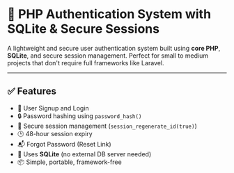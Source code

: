 # 🔐 PHP Authentication System with SQLite & Secure Sessions

A lightweight and secure user authentication system built using **core PHP**, **SQLite**, and secure session management. Perfect for small to medium projects that don't require full frameworks like Laravel.

---

## ✅ Features

- 📧 User Signup and Login
- 🔒 Password hashing using `password_hash()`
- 🔁 Secure session management (`session_regenerate_id(true)`)
- 🕒 48-hour session expiry
- 📬 Forgot Password (Reset Link)
- 🧱 Uses **SQLite** (no external DB server needed)
- 📦 Simple, portable, framework-free
